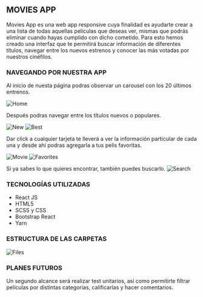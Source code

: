 
## MOVIES APP

Movies App es una web app responsive cuya finalidad es ayudarte crear a una lista de todas aquellas películas que deseas
ver, mismas que podrás eliminar cuando hayas cumplido con dicho cometido. Para esto hemos creado una interfaz que te
permitirá buscar información de diferentes títulos, navegar entre los nuevos estrenos y conocer las más votadas por nuestros cinéfilos.  


### NAVEGANDO POR NUESTRA APP
Al inicio de nuesta página podras observar un carousel con los 20 últimos entrenos.
 
![Home](public/assets/img/readme/moviesap1.PNG)

Después podras navegar entre los títulos nuevos o populares.


![New](public/assets/img/readme/movies3.PNG)
![Best](public/assets/img/readme/movies4.PNG)

Dar click a cualquier tarjeta te lleverá a ver la información particular
de cada una y desde ahí podras agregarla a tus pelis favoritas.


![Movie](public/assets/img/readme/movies5.PNG)
![Favorites](public/assets/img/readme/movies6.PNG)

Si ya sabes lo que quieres encontrar, también puedes buscarlo.
![Search](public/assets/img/readme/movies7.PNG)

### TECNOLOGÍAS UTILIZADAS

- React JS
- HTML5
- SCSS y CSS
- Bootstrap React
- Yarn


### ESTRUCTURA DE LAS CARPETAS

![Files](public/assets/img/readme/8.PNG)

### PLANES FUTUROS

Un segundo alcance será realizar test unitarios, así como permitirte filtrar películas por distintas categorias, calificarlas y hacer comentarios.

